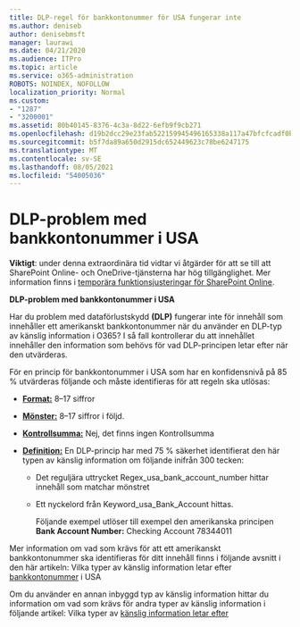 ```yaml
---
title: DLP-regel för bankkontonummer för USA fungerar inte
ms.author: deniseb
author: denisebmsft
manager: laurawi
ms.date: 04/21/2020
ms.audience: ITPro
ms.topic: article
ms.service: o365-administration
ROBOTS: NOINDEX, NOFOLLOW
localization_priority: Normal
ms.custom:
- "1287"
- "3200001"
ms.assetid: 80b40145-8376-4c3a-8d22-6efb9f9cb271
ms.openlocfilehash: d19b2dcc29e23fab522159945496165338a117a47bfcfcadf0b93e4e5f14464f
ms.sourcegitcommit: b5f7da89a650d2915dc652449623c78be6247175
ms.translationtype: MT
ms.contentlocale: sv-SE
ms.lasthandoff: 08/05/2021
ms.locfileid: "54005036"
---
```

# <a name="dlp-issues-with-us-bank-account-numbers"></a>DLP-problem med bankkontonummer i USA

**Viktigt**: under denna extraordinära tid vidtar vi åtgärder för att se till att SharePoint Online- och OneDrive-tjänsterna har hög tillgänglighet. Mer information finns i [temporära funktionsjusteringar för SharePoint Online](https://aka.ms/ODSPAdjustments).

**DLP-problem med bankkontonummer i USA**

Har du problem med dataförlustskydd **(DLP)** fungerar  inte för innehåll som innehåller ett amerikanskt bankkontonummer när du använder en DLP-typ av känslig information i O365? I så fall kontrollerar du att innehållet innehåller den information som behövs för vad DLP-principen letar efter när den utvärderas.
  
För en princip  för bankkontonummer i USA som har en konfidensnivå på 85 % utvärderas följande och måste identifieras för att regeln ska utlösas:
  
- **[Format:](https://docs.microsoft.com/microsoft-365/compliance/sensitive-information-type-entity-definitions#format-77)** 8–17 siffror

- **[Mönster:](https://docs.microsoft.com/microsoft-365/compliance/sensitive-information-type-entity-definitions#pattern-77)** 8–17 siffror i följd.

- **[Kontrollsumma:](https://docs.microsoft.com/microsoft-365/compliance/sensitive-information-type-entity-definitions#checksum-76)** Nej, det finns ingen Kontrollsumma

- **[Definition:](https://docs.microsoft.com/microsoft-365/compliance/sensitive-information-type-entity-definitions)** En DLP-princip har med 75 % säkerhet identifierat den här typen av känslig information om följande inifrån 300 tecken:

  - Det reguljära uttrycket Regex_usa_bank_account_number hittar innehåll som matchar mönstret

  - Ett nyckelord från Keyword_usa_Bank_Account hittas.

    Följande exempel utlöser till exempel den amerikanska principen **Bank Account Number:** Checking Account 78344011

Mer information om vad som  krävs för att ett amerikanskt bankkontonummer ska identifieras för ditt innehåll finns i följande avsnitt i den här artikeln: Vilka typer av känslig information letar efter [bankkontonummer](https://docs.microsoft.com/microsoft-365/compliance/sensitive-information-type-entity-definitions#us-bank-account-number) i USA
  
Om du använder en annan inbyggd typ av känslig information hittar du information om vad som krävs för andra typer av känslig information i följande artikel: Vilka typer av [känslig information letar efter](https://docs.microsoft.com/microsoft-365/compliance/sensitive-information-type-entity-definitions)
  